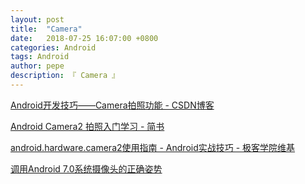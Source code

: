 ```yaml
---
layout: post
title:  "Camera"
date:   2018-07-25 16:07:00 +0800
categories: Android
tags: Android
author: pepe
description: 『 Camera 』
---
```


[Android开发技巧——Camera拍照功能 - CSDN博客](https://blog.csdn.net/maosidiaoxian/article/details/50774501)

[Android Camera2 拍照入门学习 - 简书](https://www.jianshu.com/p/7f766eb2f4e7)

[android.hardware.camera2使用指南 - Android实战技巧 - 极客学院维基](http://wiki.jikexueyuan.com/project/android-actual-combat-skills/android-hardware-camera2-operating-guide.html)

[调用Android 7.0系统摄像头的正确姿势](https://mp.weixin.qq.com/s/QV0FXZ5DYGndDI84kQx0Zg)